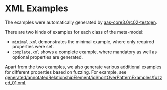 # XML Examples

The examples were automatically generated by [aas-core3.0rc02-testgen].

There are two kinds of examples for each class of the meta-model:

* `minimal.xml` demonstrates the minimal example, where only required properties were set.
* `complete.xml` shows a complete example, where mandatory as well as optional properties are generated.

Apart from the two examples, we also generate various additional examples for different properties based on fuzzing.
For example, see [generated/annotatedRelationshipElement/idShortOverPatternExamples/fuzzed\_01.xml].

[aas-core3.0rc02-testgen]: https://github.com/aas-core-works/aas-core3.0rc02-testgen
[generated/annotatedRelationshipElement/idShortOverPatternExamples/fuzzed\_01.xml]: generated/AnnotatedRelationshipElement/idShortOverPatternExamples/fuzzed\_01.xml 

